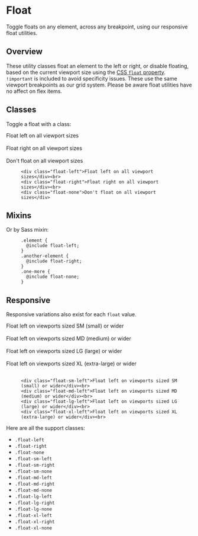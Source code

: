 <h1 class="bd-title" id="content">Float</h1>

<p class="bd-lead">Toggle floats on any element, across any breakpoint, using our responsive float utilities.</p>

<h2>Overview</h2>

<p>These utility classes float an element to the left or right, or disable floating, based on the current viewport size using the <a href="https://developer.mozilla.org/en-US/docs/Web/CSS/float">CSS <code class="highlighter-rouge">float</code> property</a>. <code class="highlighter-rouge">!important</code> is included to avoid specificity issues. These use the same viewport breakpoints as our grid system. Please be aware float utilities have no affect on flex items.</p>

<h2>Classes</h2>

<p>Toggle a float with a class:</p>

<div class="zc-example">
<div class="float-left">Float left on all viewport sizes</div><br>
<div class="float-right">Float right on all viewport sizes</div><br>
<div class="float-none">Don't float on all viewport sizes</div>
</div>

<figure class="zc-highlight"><pre><code class="language-html" data-lang="html"><span class="nt">&lt;div</span> <span class="na">class=</span><span class="s">"float-left"</span><span class="nt">&gt;</span>Float left on all viewport sizes<span class="nt">&lt;/div&gt;&lt;br&gt;</span>
<span class="nt">&lt;div</span> <span class="na">class=</span><span class="s">"float-right"</span><span class="nt">&gt;</span>Float right on all viewport sizes<span class="nt">&lt;/div&gt;&lt;br&gt;</span>
<span class="nt">&lt;div</span> <span class="na">class=</span><span class="s">"float-none"</span><span class="nt">&gt;</span>Don't float on all viewport sizes<span class="nt">&lt;/div&gt;</span></code></pre></figure>

<h2>Mixins</h2>

<p>Or by Sass mixin:</p>

<figure class="zc-highlight"><pre><code class="language-scss" data-lang="scss"><span class="nc">.element</span> <span class="p">{</span>
  <span class="k">@include</span> <span class="nd">float-left</span><span class="p">;</span>
<span class="p">}</span>
<span class="nc">.another-element</span> <span class="p">{</span>
  <span class="k">@include</span> <span class="nd">float-right</span><span class="p">;</span>
<span class="p">}</span>
<span class="nc">.one-more</span> <span class="p">{</span>
  <span class="k">@include</span> <span class="nd">float-none</span><span class="p">;</span>
<span class="p">}</span></code></pre></figure>

<h2>Responsive</h2>

<p>Responsive variations also exist for each <code class="highlighter-rouge">float</code> value.</p>

<div class="zc-example">
<div class="float-sm-left">Float left on viewports sized SM (small) or wider</div><br>
<div class="float-md-left">Float left on viewports sized MD (medium) or wider</div><br>
<div class="float-lg-left">Float left on viewports sized LG (large) or wider</div><br>
<div class="float-xl-left">Float left on viewports sized XL (extra-large) or wider</div><br>
</div>
<figure class="zc-highlight"><pre><code class="language-html" data-lang="html"><span class="nt">&lt;div</span> <span class="na">class=</span><span class="s">"float-sm-left"</span><span class="nt">&gt;</span>Float left on viewports sized SM (small) or wider<span class="nt">&lt;/div&gt;&lt;br&gt;</span>
<span class="nt">&lt;div</span> <span class="na">class=</span><span class="s">"float-md-left"</span><span class="nt">&gt;</span>Float left on viewports sized MD (medium) or wider<span class="nt">&lt;/div&gt;&lt;br&gt;</span>
<span class="nt">&lt;div</span> <span class="na">class=</span><span class="s">"float-lg-left"</span><span class="nt">&gt;</span>Float left on viewports sized LG (large) or wider<span class="nt">&lt;/div&gt;&lt;br&gt;</span>
<span class="nt">&lt;div</span> <span class="na">class=</span><span class="s">"float-xl-left"</span><span class="nt">&gt;</span>Float left on viewports sized XL (extra-large) or wider<span class="nt">&lt;/div&gt;&lt;br&gt;</span></code></pre></figure>

<p>Here are all the support classes:</p>

<ul class="default">
<li><code class="highlighter-rouge">.float-left</code></li>
<li><code class="highlighter-rouge">.float-right</code></li>
<li><code class="highlighter-rouge">.float-none</code></li>
<li><code class="highlighter-rouge">.float-sm-left</code></li>
<li><code class="highlighter-rouge">.float-sm-right</code></li>
<li><code class="highlighter-rouge">.float-sm-none</code></li>
<li><code class="highlighter-rouge">.float-md-left</code></li>
<li><code class="highlighter-rouge">.float-md-right</code></li>
<li><code class="highlighter-rouge">.float-md-none</code></li>
<li><code class="highlighter-rouge">.float-lg-left</code></li>
<li><code class="highlighter-rouge">.float-lg-right</code></li>
<li><code class="highlighter-rouge">.float-lg-none</code></li>
<li><code class="highlighter-rouge">.float-xl-left</code></li>
<li><code class="highlighter-rouge">.float-xl-right</code></li>
<li><code class="highlighter-rouge">.float-xl-none</code></li>
</ul>
